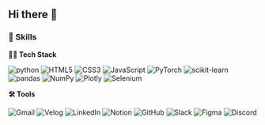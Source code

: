 ## Hi there 👋

### 🦾 Skills
**🧑‍💻 Tech Stack**



![python](https://img.shields.io/badge/python-3776AB.svg?&style=for-the-badge&logo=python&logoColor=white) ![HTML5](https://img.shields.io/badge/html5-E34F26.svg?&style=for-the-badge&logo=html5&logoColor=white) ![CSS3](https://img.shields.io/badge/css3-1572B6.svg?&style=for-the-badge&logo=css3&logoColor=white) ![JavaScript](https://img.shields.io/badge/javascript-F7DF1E.svg?&style=for-the-badge&logo=javascript&logoColor=white) ![PyTorch](https://img.shields.io/badge/pytorch-EE4C2C.svg?&style=for-the-badge&logo=pytorch&logoColor=white) ![scikit-learn](https://img.shields.io/badge/scikitlearn-F7931E.svg?&style=for-the-badge&logo=scikitlearn&logoColor=white) ![pandas](https://img.shields.io/badge/pandas-150458.svg?&style=for-the-badge&logo=pandas&logoColor=white) ![NumPy](https://img.shields.io/badge/numpy-013243.svg?&style=for-the-badge&logo=numpy&logoColor=white) ![Plotly](https://img.shields.io/badge/plotly-3F4F75.svg?&style=for-the-badge&logo=plotly&logoColor=white) ![Selenium](https://img.shields.io/badge/selenium-43B02A.svg?&style=for-the-badge&logo=selenium&logoColor=white) 

**🛠️ Tools**



![Gmail](https://img.shields.io/badge/gmail-EA4335.svg?&style=for-the-badge&logo=gmail&logoColor=white) ![Velog](https://img.shields.io/badge/velog-20C997.svg?&style=for-the-badge&logo=velog&logoColor=white) ![LinkedIn](https://img.shields.io/badge/linkedin-0A66C2.svg?&style=for-the-badge&logo=linkedin&logoColor=white) ![Notion](https://img.shields.io/badge/notion-000000.svg?&style=for-the-badge&logo=notion&logoColor=white) ![GitHub](https://img.shields.io/badge/github-181717.svg?&style=for-the-badge&logo=github&logoColor=white) ![Slack](https://img.shields.io/badge/slack-4A154B.svg?&style=for-the-badge&logo=slack&logoColor=white) ![Figma](https://img.shields.io/badge/figma-F24E1E.svg?&style=for-the-badge&logo=figma&logoColor=white) ![Discord](https://img.shields.io/badge/discord-5865F2.svg?&style=for-the-badge&logo=discord&logoColor=white) 
